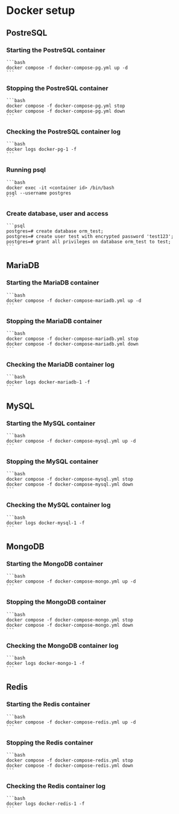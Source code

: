 # Docker setup

## PostreSQL

### Starting the PostreSQL container

    ```bash
    docker compose -f docker-compose-pg.yml up -d
    ```

### Stopping the PostreSQL container

    ```bash
    docker compose -f docker-compose-pg.yml stop
    docker compose -f docker-compose-pg.yml down
    ```

### Checking the PostreSQL container log

    ```bash
    docker logs docker-pg-1 -f
    ```

### Running psql

    ```bash
    docker exec -it <container id> /bin/bash
    psql --username postgres
    ```

### Create database, user and access

    ```psql
    postgres=# create database orm_test;
    postgres=# create user test with encrypted password 'test123';
    postgres=# grant all privileges on database orm_test to test;
    ```

## MariaDB

### Starting the MariaDB container

    ```bash
    docker compose -f docker-compose-mariadb.yml up -d
    ```

### Stopping the MariaDB container

    ```bash
    docker compose -f docker-compose-mariadb.yml stop
    docker compose -f docker-compose-mariadb.yml down
    ```

### Checking the MariaDB container log

    ```bash
    docker logs docker-mariadb-1 -f
    ```

## MySQL

### Starting the MySQL container

    ```bash
    docker compose -f docker-compose-mysql.yml up -d
    ```

### Stopping the MySQL container

    ```bash
    docker compose -f docker-compose-mysql.yml stop
    docker compose -f docker-compose-mysql.yml down
    ```

### Checking the MySQL container log

    ```bash
    docker logs docker-mysql-1 -f
    ```

## MongoDB

### Starting the MongoDB container

    ```bash
    docker compose -f docker-compose-mongo.yml up -d
    ```

### Stopping the MongoDB container

    ```bash
    docker compose -f docker-compose-mongo.yml stop
    docker compose -f docker-compose-mongo.yml down
    ```

### Checking the MongoDB container log

    ```bash
    docker logs docker-mongo-1 -f
    ```

## Redis

### Starting the Redis container

    ```bash
    docker compose -f docker-compose-redis.yml up -d
    ```

### Stopping the Redis container

    ```bash
    docker compose -f docker-compose-redis.yml stop
    docker compose -f docker-compose-redis.yml down
    ```

### Checking the Redis container log

    ```bash
    docker logs docker-redis-1 -f
    ```
